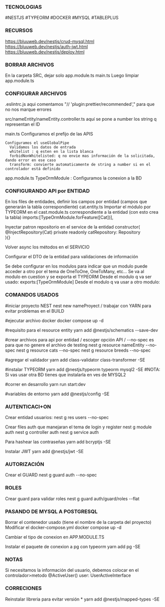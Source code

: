 ### TECNOLOGIAS

  #NESTJS
  #TYPEORM
  #DOCKER
  #MYSQL
  #TABLEPLUS

### RECURSOS
  https://bluuweb.dev/nestjs/crud-mysql.html
  https://bluuweb.dev/nestjs/auth-jwt.html
  https://bluuweb.dev/nestjs/deploy.html

### BORRAR ARCHIVOS
  En la carpeta SRC, dejar solo
    app.module.ts
    main.ts
  Luego limpiar app.module.ts

### CONFIGURAR ARCHIVOS
  .eslintrc.js
    aqui comentamos "// 'plugin:prettier/recommended'," para que no nos marque errores

  src/nameEntity/nameEntity.controller.ts
    aquí se pone a number los string q representan el ID
  
  main.ts
    Configuramos el prefijo de las APIS

    Configuramos el useGlobalPipe
      Validamos los datos de entrada
      whitelist : q esten en la lista blanca
      forbidNonWhitelisted: q no envie mas información de la solicitada, dando error en ese caso
      transform: convierte automaticamente de string a number si en el controlador está definido

  app.module.ts
    TypeOrmModule : Configuramos la conexion a la BD


  ### CONFIGURANDO API por ENTIDAD

  En los files de entidades, definir los campos por entidad (campos que generarán la tabla correspondiente)
    cat.entity.ts
  Importar el módulo por TYPEORM en el cast.module.ts correspondiente a la entidad (con esto crea la tabla)
    imports:[TypeOrmModule.forFeature([Cat])],

  Inyectar patron repositorio en el service de la entidad
  constructor(
    @InjectRepository(Cat)
    private readonly catRepository: Repository<Cat>  
  ){}

  Volver async los métodos en el SERVICIO

  Configurar el DTO de la entidad para validaciones de información

  Se debe configurar en los modulos para indicar que un modulo puede acceder a otro
  por el tema de OneToOne, OneToMany, etc...
  Se va al modulo en cuestion y se exporta el TYPEORM
  Desde el modulo q va ser usado:
      exports:[TypeOrmModule]
  Desde el modulo q va usar a otro modulo: 
      
  
### COMANDOS USADOS

  #iniciar proyecto NEST
  nest new nameProyect / trabajar con YARN para evitar problemas en el BUILD

  #ejecutar archivo docker
  docker compose up -d

  #requisito para el resource entity
  yarn add @nestjs/schematics --save-dev

  #crear archivos para api por entidad / escoger opción API / --no-spec es para que no genere el archivo de testing
  nest g resource nameEntity --no-spec
  nest g resource cats --no-spec
  nest g resource breeds --no-spec
  
  #agregar el validador
  yarn add class-validator class-transformer -SE

  #instalar TYPEORM
  yarn add @nestjs/typeorm typeorm mysql2 -SE
    #NOTA: Si vas usar otra BD tienes que instalarla en ves de MYSQL2

  #correr en desarrollo
    yarn run start:dev

  #variables de entorno
  yarn add @nestjs/config -SE


### AUTENTICACI+ON
  Crear entidad usuarios:
    nest g res users --no-spec

  Crear files auth que manejaran el tema de login y register
  nest g module auth
  nest g controller auth
  nest g service auth

  Para hashear las contraseñas
    yarn add bcryptjs -SE

  Instalar JWT
    yarn add @nestjs/jwt -SE

### AUTORIZACIÓN

  Crear el GUARD
  nest g guard auth --no-spec

### ROLES
  Crear guard para validar roles
  nest g guard auth/guard/roles --flat


### PASANDO DE MYSQL A POSTGRESQL

  Borrar el contenedor usado (tiene el nombre de la carpeta del proyecto)
  Modificar el docker-compose.yml
  docker compose up -d

  Cambiar el tipo de conexion en APP.MODULE.TS

  Instalar el paquete de conexion a pg con typeorm
  yarn add pg -SE

### NOTAS

  Si necesitamos la información del usuario, debemos colocar en el controlador>metodo
    @ActiveUser() user: UserActiveInterface

  
### CORRECIONES
  Reinstalar libreria para evitar versión *
  yarn add @nestjs/mapped-types -SE